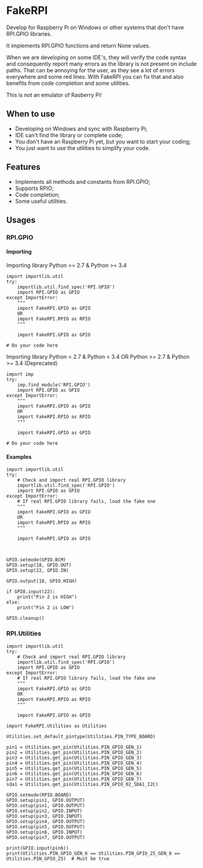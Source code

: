 FakeRPI
=======

Develop for Raspberry Pi on Windows or other systems that don't have RPI.GPIO libraries.

It implements RPI.GPIO functions and return None values.

When we are developing on some IDE's, they will verify the code syntax and consequently report many errors as the library is not present on include paths. That can be annoying for the user, as they see a lot of errors everywhere and some red lines. With FakeRPI you can fix that and also benefits from code completion and some utilities.

This is not an emulator of Rasberry Pi!

## When to use

* Developing on Windows and sync with Raspberry Pi;
* IDE can't find the library or complete code;
* You don't have an Raspberry Pi yet, but you want to start your coding;
* You just want to use the utilities to simplify your code.

## Features

* Implements all methods and constants from RPI.GPIO;
* Supports RPIO;
* Code completion;
* Some useful utilities.

## Usages

### RPI.GPIO

#### Importing

Importing library
Python >= 2.7 & Python >= 3.4

```
import importlib.util
try:
    importlib.util.find_spec('RPI.GPIO')
    import RPI.GPIO as GPIO
except ImportError:
    """
    import FakeRPI.GPIO as GPIO
    OR
    import FakeRPI.RPIO as RPIO
    """
	
    import FakeRPI.GPIO as GPIO
	
# Do your code here
```

Importing library
Python < 2.7 & Python < 3.4 OR Python >= 2.7 & Python >= 3.4 (Deprecated)

```
import imp
try:
    imp.find_module('RPI.GPIO')
    import RPI.GPIO as GPIO
except ImportError:
    """
    import FakeRPI.GPIO as GPIO
    OR
    import FakeRPI.RPIO as RPIO
    """
	
    import FakeRPI.GPIO as GPIO
	
# Do your code here
```

#### Examples

```
import importlib.util
try: 
	# Check and import real RPI.GPIO library
    importlib.util.find_spec('RPI.GPIO')
    import RPI.GPIO as GPIO
except ImportError:
	# If real RPI.GPIO library fails, load the fake one
    """
    import FakeRPI.GPIO as GPIO
    OR
    import FakeRPI.RPIO as RPIO
    """
	
    import FakeRPI.GPIO as GPIO

	

GPIO.setmode(GPIO.BCM)
GPIO.setup(18, GPIO.OUT)
GPIO.setup(22, GPIO.IN)

GPIO.output(18, GPIO.HIGH)

if GPIO.input(22):
    print("Pin 2 is HIGH")
else:
    print("Pin 2 is LOW")
	
GPIO.cleanup()
```

### RPI.Utilities

```
import importlib.util
try: 
	# Check and import real RPI.GPIO library
    importlib.util.find_spec('RPI.GPIO')
    import RPI.GPIO as GPIO
except ImportError:
	# If real RPI.GPIO library fails, load the fake one
    """
    import FakeRPI.GPIO as GPIO
    OR
    import FakeRPI.RPIO as RPIO
    """
	
    import FakeRPI.GPIO as GPIO
	
import FakeRPI.Utilities as Utilities

Utilities.set_default_pintype(Utilities.PIN_TYPE_BOARD)

pin1 = Utilities.get_pin(Utilities.PIN_GPIO_GEN_1)
pin2 = Utilities.get_pin(Utilities.PIN_GPIO_GEN_2)
pin3 = Utilities.get_pin(Utilities.PIN_GPIO_GEN_3)
pin4 = Utilities.get_pin(Utilities.PIN_GPIO_GEN_4)
pin5 = Utilities.get_pin(Utilities.PIN_GPIO_GEN_5)
pin6 = Utilities.get_pin(Utilities.PIN_GPIO_GEN_6)
pin7 = Utilities.get_pin(Utilities.PIN_GPIO_GEN_7)
sda1 = Utilities.get_pin(Utilities.PIN_GPIO_02_SDA1_I2C)

GPIO.setmode(RPIO.BOARD)
GPIO.setup(pin1, GPIO.OUTPUT)
GPIO.setup(pin1, GPIO.OUTPUT)
GPIO.setup(pin2, GPIO.INPUT)
GPIO.setup(pin3, GPIO.INPUT)
GPIO.setup(pin4, GPIO.OUTPUT)
GPIO.setup(pin5, GPIO.OUTPUT)
GPIO.setup(pin6, GPIO.INPUT)
GPIO.setup(pin7, GPIO.OUTPUT)

print(GPIO.input(pin6))
print(Utilities.PIN_GPIO_GEN_6 == Utilities.PIN_GPIO_25_GEN_6 == Utilities.PIN_GPIO_25)  # Must be true
```